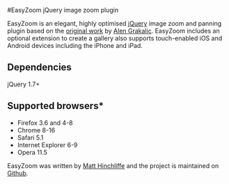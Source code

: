 ﻿#EasyZoom jQuery image zoom plugin

EasyZoom is an elegant, highly optimised [jQuery][1] image zoom and panning 
plugin based on the [original work][2] by [Alen Grakalic][3]. EasyZoom includes 
an optional extension to create a gallery also supports touch-enabled iOS and 
Android devices including the iPhone and iPad.

## Dependencies

jQuery 1.7+ 

## Supported browsers*

 * Firefox 3.6 and 4-8
 * Chrome 8-16
 * Safari 5.1
 * Internet Explorer 6-9
 * Opera 11.5
 
EasyZoom was written by [Matt Hinchliffe][4] and the project is maintained on [Github][5].

 [1]: http://www.jquery.com
 [2]: http://cssglobe.com/lab/easyzoom/easyzoom.html
 [3]: http://grakalic.com/
 [4]: http://www.maketea.co.uk
 [5]: http://github.com/i-like-robots/EasyZoom/